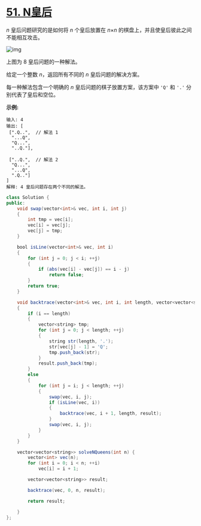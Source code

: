 # [51. N皇后](https://leetcode-cn.com/problems/n-queens/)

*n* 皇后问题研究的是如何将 *n* 个皇后放置在 *n*×*n* 的棋盘上，并且使皇后彼此之间不能相互攻击。

![img](https://assets.leetcode-cn.com/aliyun-lc-upload/uploads/2018/10/12/8-queens.png)

上图为 8 皇后问题的一种解法。

给定一个整数 *n*，返回所有不同的 *n* 皇后问题的解决方案。

每一种解法包含一个明确的 *n* 皇后问题的棋子放置方案，该方案中 `'Q'` 和 `'.'` 分别代表了皇后和空位。

**示例:**

```
输入: 4
输出: [
 [".Q..",  // 解法 1
  "...Q",
  "Q...",
  "..Q."],

 ["..Q.",  // 解法 2
  "Q...",
  "...Q",
  ".Q.."]
]
解释: 4 皇后问题存在两个不同的解法。
```



```java
class Solution {
public:
    void swap(vector<int>& vec, int i, int j)
    {
        int tmp = vec[i];
        vec[i] = vec[j];
        vec[j] = tmp;
    }

    bool isLine(vector<int>& vec, int i)
    {
        for (int j = 0; j < i; ++j)
        {
            if (abs(vec[i] - vec[j]) == i - j)
                return false;
        }
        return true;
    }

    void backtrace(vector<int>& vec, int i, int length, vector<vector<string>>& result)
    {
        if (i == length)
        {
            vector<string> tmp;
            for (int j = 0; j < length; ++j)
            {
                string str(length, '.');
                str[vec[j] - 1] = 'Q';
                tmp.push_back(str);
            }
            result.push_back(tmp);
        }
        else
        {
            for (int j = i; j < length; ++j)
            {
                swap(vec, i, j);
                if (isLine(vec, i))
                {
                    backtrace(vec, i + 1, length, result);
                }
                swap(vec, i, j);
            }
        }
    }

    vector<vector<string>> solveNQueens(int n) {
        vector<int> vec(n);
        for (int i = 0; i < n; ++i)
            vec[i] = i + 1;

        vector<vector<string>> result;

        backtrace(vec, 0, n, result);

        return result;

    }
};
```

